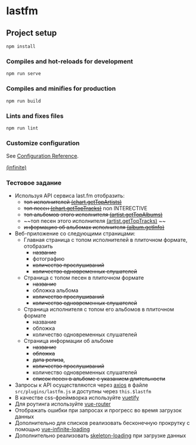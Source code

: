 # lastfm

## Project setup

```
npm install
```

### Compiles and hot-reloads for development

```
npm run serve
```

### Compiles and minifies for production

```
npm run build
```

### Lints and fixes files

```
npm run lint
```

### Customize configuration

See [Configuration Reference](https://cli.vuejs.org/config/).

[(infinite)](https://peachscript.github.io/vue-infinite-loading/guide/#installation)

### Тестовое задание

-   Используя API сервиса last.fm отобразить:
    -   ~~топ исполнителей [(chart.getTopArtists)](https://www.last.fm/api/show/chart.getTopArtists)~~
    -   ~~топ песен [(chart.getTopTracks)](https://www.last.fm/api/show/chart.getTopTracks)~~ non INTERECTIVE
    -   ~~топ альбомов этого исполнителя [(artist.getTopAlbums)](https://www.last.fm/api/show/artist.getTopAlbums)~~
    -   ~~топ песен этого исполнителя [(artist.getTopTracks)](https://www.last.fm/api/show/artist.getTopTracks) ~~
    -   ~~информацию об альбомах исполнителя [(album.getInfo)](https://www.last.fm/api/show/album.getInfo)~~
-   Веб-приложение со следующими страницами:
    -   Главная страница с топом исполнителей в плиточном формате, отобразить
        -   ~~название~~
        -   фотографию
        -   ~~количество прослушиваний~~
        -   ~~количество одновременных слушателей~~
    -   Страница с топом песен в плиточном формате
        -   ~~название~~
        -   обложка альбома
        -   ~~количество прослушиваний~~
        -   ~~количество одновременных слушателей~~
    -   Страница исполнителя с топом его альбомов в плиточном формате
        -   название
        -   обложка
        -   количество одновременных слушателей
    -   Страница информации об альбоме
        -   ~~название~~
        -   ~~обложка~~
        -   ~~дата релиза~~,
        -   ~~количество прослушиваний~~
        -   количество одновременных слушателей
        -   ~~список песен в альбоме с указанием длительности~~
-   Запросы к API осуществляются через [axios](https://github.com/axios/axios)
    в файле `src/plugins/lastfm.js` и доступны через `this.$lastfm`
-   В качестве css-фреймворка используйте [vuetify](https://vuetifyjs.com/ru/)
-   Для роутинга используйте [vue-router](https://router.vuejs.org/ru/)
-   Отображать ошибки при запросах и прогресс во время загрузок данных
-   Дополнительно для списков реализовать бесконечную прокрутку с помощью [vue-infinite-loading](https://www.npmjs.com/package/vue-infinite-loading)
-   Дополнительно реализовать [skeleton-loading](https://vuetifyjs.com/ru/components/skeleton-loaders/) при загрузке данных
